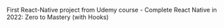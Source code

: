 First React-Native project from Udemy course - Complete React Native in 2022: Zero to Mastery (with Hooks)

